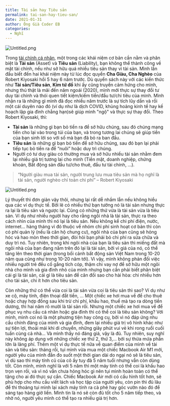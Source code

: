 ```yaml
---
title: Tài sản hay Tiêu sản
permalink: tai-san-hay-tieu-san/
date: 2021-01-31
author: Ông Già Coder EB
categories:
  - Nghĩ
---
```


![Untitled.png](/images/0826edc5-eacd-4c86-84ee-42e304c97d8f/Untitled.png)

Trong [tài chính cá nhân](https://duongdao.family/chung-ta-co-nhat-thiet-phai-hoc-ve-tai-chinh-ca-nhan/), một trong các khái niệm cơ bản cần nằm và phân biệt là **Tài sản** (Asset) và **Tiêu sản** (Liability), bạn không thể thành công về mặt tài chính, nếu như sở hữu quá nhiều tiêu sản thay vì tài sản. Mình lần đầu biết đến hai khái niệm này từ lúc đọc quyển **Cha Giàu, Cha Nghèo** của Robert Kiyosaki hồi 5 hay 6 năm trước. Dù quyển sách này với các kiến thức như **Tài sản/Tiêu sản**, **Kim tứ đồ** khi ấy cũng truyền cảm hứng cho mình, nhưng thú thật là mãi đến năm ngoái (2020), mình mới thực sự thay đổi tư duy tài chính và thói quen tiết kiệm/kiếm tiền/đầu tư/chi tiêu của mình. Mình nhận ra là những gì mình đã đọc nhiều năm trước là sự tích lũy dần và rồi một cái duyên nào đó (ví dụ như là dịch COVID, khủng hoảng kinh tế hay kế hoạch lập gia đình chẳng hạn)sẽ giúp mình "ngộ" và thực sự thay đổi. Theo Robert Kiyosaki, thì:

- **Tài sản** là những gì bạn bỏ tiền ra để sở hữu chúng, sau đó chúng mang tiền cho lại vào trong túi của bạn, và trong tương lai chúng sẽ giúp tiền của bạn sinh lời so với số mà bạn đã bỏ ra ban đầu.
- **Tiêu sản** là những gì bạn bỏ tiền để sở hữu chúng, sau đó bạn lại phải tiếp tục bỏ tiền ra để “nuôi” hoặc duy trì chúng.
- Người có tư duy giàu có thường mua và sở hữu nhiều tài sản nhằm đem lại nhiều giá trị tương lai cho mình (Tiền mặt, doanh nghiệp, chứng khoán, Bất động sản đầu tư/cho thuê, đầu tư tài chính, ...).

> “Người giàu mua tài sản, người trung lưu mua tiêu sản mà họ nghĩ là tài sản, người nghèo chỉ toàn chi phí” – Robert Kiyosaki

![Untitled.png](/images/0826edc5-eacd-4c86-84ee-42e304c97d8f/Untitled_1.png)

Lý thuyết thì đơn giản vậy thôi, nhưng lại rất dễ nhầm lẫn nếu không hiểu qua các ví dụ thực tế. Bởi lẽ có nhiều thứ bạn tưởng nó là tài sản nhưng thực ra lại là tiêu sản và ngược lại. Cũng có những thứ vừa là tài sản vừa là tiêu sản. Ví dụ như nhiều người hay cho rằng ngôi nhà là tài sản, thực ra theo cách nhìn của mình thì nó lại là tiêu sản. Nếu không kể chi phí điện, nước, internet... hàng tháng vì đó thuộc về nhóm chi phí sinh hoạt cơ bản thì còn có phí quản lý (nếu là căn hộ chung cư), ngôi nhà của bạn cũng sẽ hỏng hóc và hao mòn theo thời gian, đòi hỏi bạn phải bỏ chi phí ra sửa chữa và duy trì nó. Tuy nhiên, trong khi ngôi nhà của bạn là tiêu sản thì miếng đất mà ngôi nhà của bạn đang nằm trên đó lại là tài sản, bởi vì giá của nó, có thể tăng lên theo thời gian (trong bối cảnh bất động sản Việt Nam trong 10-20 năm qua cũng như trong 10-20 năm tới). Vì vậy, mình không phản đối việc nhiều người trẻ đều cố gắng tích cóp, thậm chi vay nợ để sở hữu một ngôi nhà cho mình và gia đình nhỏ của mình nhưng bạn cần phải biết phân biệt cái gì là tài sản, cái gì là tiêu sản để cân đối sao cho hài hòa: chi nhiều hơn cho tài sản, chi ít hơn cho tiêu sản.

Còn những thứ có thể vừa coi là tài sản vừa coi là tiêu sản thì sao? Ví dụ như xe cộ, máy tính, điện thoại đắt tiền, ... Một chiếc xe hơi mua về để cho thuê hoặc chạy hợp đồng sau khi trừ chi phí, khấu hao, thuế mà tạo ra dòng tiền dương, thì hai năm rõ mười là tài sản rồi. Nhưng một chiếc xe hơi mua về để phục vụ nhu cầu cá nhân hoặc gia đình thì có thể coi là tiêu sản không? Với mình, mình coi nó là một phương tiện hay công cụ, bởi vì nó đáp ứng nhu cầu chính đáng của mình và gia đình, đem lại nhiều giá trị vô hình khác như sự tiện lợi, thoải mái khi di chuyển, những giây phút vui vẻ khi rong ruổi cuối tuần cùng cả nhà... Và mình thấy nó đáng giá, vậy là đủ. Tuy nhiên, suy nghĩ này không áp dụng với những chiếc xe thứ 2, thứ 3,... bởi sự thừa mứa phần lớn là lãng phí. Thêm một ví dụ thực tế nữa về quan điểm của mình về tài sản và tiêu sản: tháng rồi, tụi mình vừa mua một chiếc Macbook Air M1 mới, người yêu của mình đắn đo suốt một thời gian dài do ngại nó sẽ là tiêu sản, vì dù sao thì máy tính cũ của cô ấy tuy đã 5 năm tuổi nhưng vẫn còn dùng tốt. Còn mình, mình nghĩ là với 5 năm thì một máy tính có thể coi là khấu hao trọn vẹn rồi, và vì nó vẫn chưa hỏng hóc gì nên tụi mình hoàn toàn có thể tặng cho ai đó thực sự cần. Chiếc Macbook Air mới có cấu hình tốt hơn, sẽ phù hợp cho nhu cầu viết lách và học tập của người yêu, còn pin thì đủ lâu để thi thoảng tụi mình lại xách máy tính ra cà phê hay góc vườn nào đó để sáng tạo hàng giờ liền. Mình tin là nó sẽ còn đủ tốt cho 5 năm tiếp theo, và nhờ nó, người yêu mình có thể tạo ra nhiều giá trị hơn.
